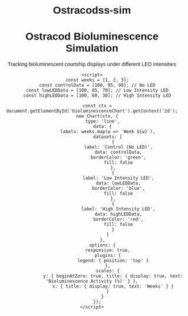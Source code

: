 # Ostracodss-sim
<!DOCTYPE html>
<html lang="en">
<head>
    <meta charset="UTF-8">
    <meta name="viewport" content="width=device-width, initial-scale=1.0">
    <title>Ostracod Bioluminescence Simulation</title>
    <script src="https://cdn.jsdelivr.net/npm/chart.js"></script>
    <style>
        body { font-family: Arial, sans-serif; text-align: center; }
        canvas { max-width: 600px; margin: 20px auto; }
    </style>
</head>
<body>
    <h1>Ostracod Bioluminescence Simulation</h1>
    <p>Tracking bioluminescent courtship displays under different LED intensities</p>
    <canvas id="bioluminescenceChart"></canvas>
    
    <script>
        const weeks = [1, 2, 3];
        const controlData = [100, 95, 90]; // No LED
        const lowLEDData = [100, 85, 70]; // Low Intensity LED
        const highLEDData = [100, 60, 30]; // High Intensity LED

        const ctx = document.getElementById('bioluminescenceChart').getContext('2d');
        new Chart(ctx, {
            type: 'line',
            data: {
                labels: weeks.map(w => `Week ${w}`),
                datasets: [
                    {
                        label: 'Control (No LED)',
                        data: controlData,
                        borderColor: 'green',
                        fill: false
                    },
                    {
                        label: 'Low Intensity LED',
                        data: lowLEDData,
                        borderColor: 'blue',
                        fill: false
                    },
                    {
                        label: 'High Intensity LED',
                        data: highLEDData,
                        borderColor: 'red',
                        fill: false
                    }
                ]
            },
            options: {
                responsive: true,
                plugins: {
                    legend: { position: 'top' }
                },
                scales: {
                    y: { beginAtZero: true, title: { display: true, text: 'Bioluminescence Activity (%)' } },
                    x: { title: { display: true, text: 'Weeks' } }
                }
            }
        });
    </script>
</body>
</html>
